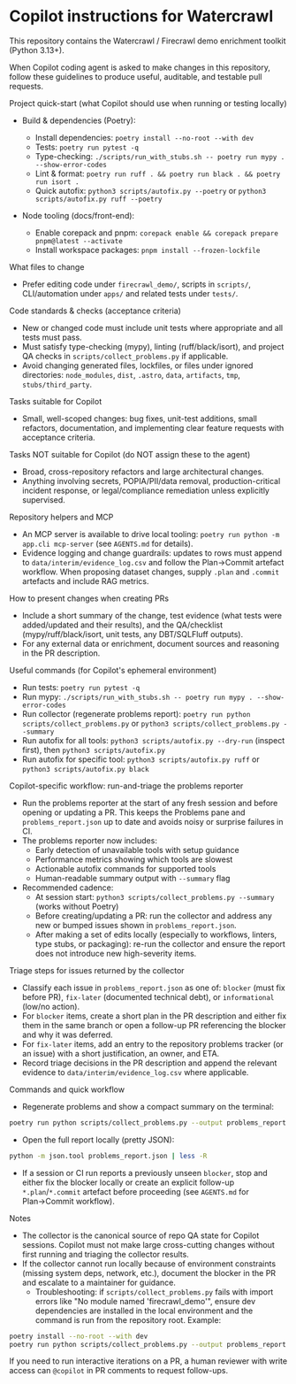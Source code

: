# Copilot instructions for Watercrawl

This repository contains the Watercrawl / Firecrawl demo enrichment toolkit (Python 3.13+).

When Copilot coding agent is asked to make changes in this repository, follow these guidelines to produce useful, auditable, and testable pull requests.

Project quick-start (what Copilot should use when running or testing locally)
- Build & dependencies (Poetry):
  - Install dependencies: `poetry install --no-root --with dev`
  - Tests: `poetry run pytest -q`
  - Type-checking: `./scripts/run_with_stubs.sh -- poetry run mypy . --show-error-codes`
  - Lint & format: `poetry run ruff . && poetry run black . && poetry run isort .`
  - Quick autofix: `python3 scripts/autofix.py --poetry` or `python3 scripts/autofix.py ruff --poetry`

- Node tooling (docs/front-end):
  - Enable corepack and pnpm: `corepack enable && corepack prepare pnpm@latest --activate`
  - Install workspace packages: `pnpm install --frozen-lockfile`

What files to change
- Prefer editing code under `firecrawl_demo/`, scripts in `scripts/`, CLI/automation under `apps/` and related tests under `tests/`.

Code standards & checks (acceptance criteria)
- New or changed code must include unit tests where appropriate and all tests must pass.
- Must satisfy type-checking (mypy), linting (ruff/black/isort), and project QA checks in `scripts/collect_problems.py` if applicable.
- Avoid changing generated files, lockfiles, or files under ignored directories: `node_modules`, `dist`, `.astro`, `data`, `artifacts`, `tmp`, `stubs/third_party`.

Tasks suitable for Copilot
- Small, well-scoped changes: bug fixes, unit-test additions, small refactors, documentation, and implementing clear feature requests with acceptance criteria.

Tasks NOT suitable for Copilot (do NOT assign these to the agent)
- Broad, cross-repository refactors and large architectural changes.
- Anything involving secrets, POPIA/PII/data removal, production-critical incident response, or legal/compliance remediation unless explicitly supervised.

Repository helpers and MCP
- An MCP server is available to drive local tooling: `poetry run python -m app.cli mcp-server` (see `AGENTS.md` for details).
- Evidence logging and change guardrails: updates to rows must append to `data/interim/evidence_log.csv` and follow the Plan→Commit artefact workflow. When proposing dataset changes, supply `.plan` and `.commit` artefacts and include RAG metrics.

How to present changes when creating PRs
- Include a short summary of the change, test evidence (what tests were added/updated and their results), and the QA/checklist (mypy/ruff/black/isort, unit tests, any DBT/SQLFluff outputs).
- For any external data or enrichment, document sources and reasoning in the PR description.

Useful commands (for Copilot's ephemeral environment)
- Run tests: `poetry run pytest -q`
- Run mypy: `./scripts/run_with_stubs.sh -- poetry run mypy . --show-error-codes`
- Run collector (regenerate problems report): `poetry run python scripts/collect_problems.py` or `python3 scripts/collect_problems.py --summary`
- Run autofix for all tools: `python3 scripts/autofix.py --dry-run` (inspect first), then `python3 scripts/autofix.py`
- Run autofix for specific tool: `python3 scripts/autofix.py ruff` or `python3 scripts/autofix.py black`

Copilot-specific workflow: run-and-triage the problems reporter
- Run the problems reporter at the start of any fresh session and before opening or updating a PR. This keeps the Problems pane and `problems_report.json` up to date and avoids noisy or surprise failures in CI.
- The problems reporter now includes:
  - Early detection of unavailable tools with setup guidance
  - Performance metrics showing which tools are slowest
  - Actionable autofix commands for supported tools
  - Human-readable summary output with `--summary` flag
- Recommended cadence:
  - At session start: `python3 scripts/collect_problems.py --summary` (works without Poetry)
  - Before creating/updating a PR: run the collector and address any new or bumped issues shown in `problems_report.json`.
  - After making a set of edits locally (especially to workflows, linters, type stubs, or packaging): re-run the collector and ensure the report does not introduce new high-severity items.

Triage steps for issues returned by the collector
- Classify each issue in `problems_report.json` as one of: ` blocker ` (must fix before PR), ` fix-later ` (documented technical debt), or ` informational ` (low/no action).
- For `blocker` items, create a short plan in the PR description and either fix them in the same branch or open a follow-up PR referencing the blocker and why it was deferred.
- For `fix-later` items, add an entry to the repository problems tracker (or an issue) with a short justification, an owner, and ETA.
- Record triage decisions in the PR description and append the relevant evidence to `data/interim/evidence_log.csv` where applicable.

Commands and quick workflow
- Regenerate problems and show a compact summary on the terminal:

```bash
poetry run python scripts/collect_problems.py --output problems_report.json && jq '.summary' problems_report.json || true
```

- Open the full report locally (pretty JSON):

```bash
python -m json.tool problems_report.json | less -R
```

- If a session or CI run reports a previously unseen `blocker`, stop and either fix the blocker locally or create an explicit follow-up `*.plan`/`*.commit` artefact before proceeding (see `AGENTS.md` for Plan→Commit workflow).

Notes
- The collector is the canonical source of repo QA state for Copilot sessions. Copilot must not make large cross-cutting changes without first running and triaging the collector results.
- If the collector cannot run locally because of environment constraints (missing system deps, network, etc.), document the blocker in the PR and escalate to a maintainer for guidance.
  - Troubleshooting: if `scripts/collect_problems.py` fails with import errors like "No module named 'firecrawl_demo'", ensure dev dependencies are installed in the local environment and the command is run from the repository root. Example:

```bash
poetry install --no-root --with dev
poetry run python scripts/collect_problems.py --output problems_report.json
```

If you need to run interactive iterations on a PR, a human reviewer with write access can `@copilot` in PR comments to request follow-ups.
